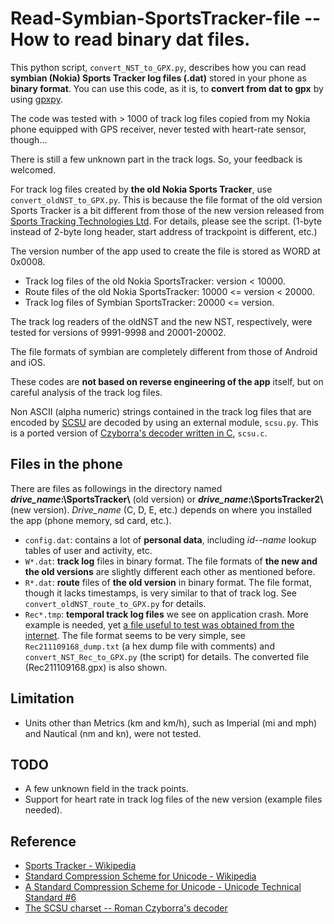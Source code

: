 # Read-Symbian-SportsTracker-file -- How to read binary dat files.
 This python script, `convert_NST_to_GPX.py`, describes how you can read **symbian (Nokia) Sports Tracker log files (.dat)** stored 
in your phone as **binary format**.  You can use this code, as it is, to **convert from dat to gpx** by using 
[gpxpy](https://github.com/tkrajina/gpxpy).

 The code was tested with > 1000 of track log files copied from my Nokia phone equipped 
with GPS receiver, never tested with heart-rate sensor, though...

 There is still a few unknown part in the track logs.  So, your feedback is welcomed.

 For track log files created by **the old Nokia Sports Tracker**, use `convert_oldNST_to_GPX.py`. 
This is because the file format of the old version Sports Tracker is a bit different from those 
of the new version released from [Sports Tracking Technologies Ltd](http://www.sports-tracker.com/).  For details, please see 
the script.  (1-byte instead of 2-byte long header, start address of trackpoint is different, 
etc.)

The version number of the app used to create the file is stored as WORD at 0x0008.
- Track log files of the old Nokia SportsTracker:          version < 10000.
- Route files of the old Nokia SportsTracker:     10000 <= version < 20000.
- Track log files of Symbian SportsTracker:       20000 <= version.

The track log readers of the oldNST and the new NST, respectively, were tested for versions of 9991-9998 and 20001-20002.

 The file formats of symbian are completely different from those of Android and iOS.

 These codes are **not based on reverse engineering of the app** itself, but on careful analysis of the track log files.
 
 Non ASCII (alpha numeric) strings contained in the track log files that are encoded by [SCSU](https://www.unicode.org/reports/tr6/tr6-4.html) 
 are decoded by using an external module, `scsu.py`.  This is a ported version of [Czyborra's decoder written in C](http://czyborra.com/scsu/), 
 `scsu.c`.

## Files in the phone
There are files as followings in the directory named **_drive_name_:\SportsTracker\\** (old version) or **_drive_name_:\SportsTracker2\\** 
(new version).  _Drive_name_ (C, D, E, etc.) depends on where you installed the app (phone memory, sd card, etc.).

- `config.dat`: contains a lot of **personal data**, including _id--name_ lookup tables of user and activity, etc. 
- `W*.dat`: **track log** files in binary format.  The file formats of **the new and the old versions** are slightly different each other as
mentioned before. 
- `R*.dat`: **route** files of **the old version** in binary format.  The file format, though it lacks timestamps, is very similar to that of 
track log.  See `convert_oldNST_route_to_GPX.py` for details.
- `Rec*.tmp`: **temporal track log files** we see on application crash.  More example is needed, yet [a file useful to test was obtained from 
the internet](https://forum.allnokia.ru/viewtopic.php?t=65299&start=210).  The file format seems to be very simple, see `Rec211109168_dump.txt` 
(a hex dump file with comments) and `convert_NST_Rec_to_GPX.py` (the script) for details.  The converted file (Rec211109168.gpx) is also shown.

## Limitation
- Units other than Metrics (km and km/h), such as Imperial (mi and mph) and Nautical (nm and kn), were not tested.

## TODO
- A few unknown field in the track points.
- Support for heart rate in track log files of the new version (example files needed). 

## Reference
- [Sports Tracker - Wikipedia](https://en.wikipedia.org/wiki/Sports_Tracker)
- [Standard Compression Scheme for Unicode - Wikipedia](https://en.wikipedia.org/wiki/Standard_Compression_Scheme_for_Unicode)
- [A Standard Compression Scheme for Unicode - Unicode Technical Standard #6](https://www.unicode.org/reports/tr6/tr6-4.html)
- [The SCSU charset -- Roman Czyborra's decoder](http://czyborra.com/scsu/)
